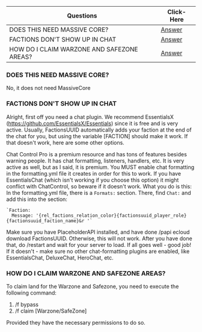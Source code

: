 |Questions| Click-Here|
---|---|
DOES THIS NEED MASSIVE CORE?| [Answer](https://github.com/drtshock/Factions/wiki/FAQ#does-this-need-massive-core)|
FACTIONS DON'T SHOW UP IN CHAT| [Answer](https://github.com/drtshock/Factions/wiki/FAQ#factions-dont-show-up-in-chat)
HOW DO I CLAIM WARZONE AND SAFEZONE AREAS?| [Answer](https://github.com/drtshock/Factions/wiki/FAQ#how-do-i-claim-warzone-and-safezone-areas)

### DOES THIS NEED MASSIVE CORE?
No, it does not need MassiveCore
### FACTIONS DON'T SHOW UP IN CHAT
Alright, first off you need a chat plugin. We recommend EssentialsX (https://github.com/EssentialsX/Essentials) since it is free and is very active. Usually, FactionsUUID automatically adds your faction at the end of the chat for you, but using the variable [FACTION] should make it work. If that doesn't work, here are some other options.

Chat Control Pro is a premium resource and has tons of features besides warning people. It has chat formatting, listeners, handlers, etc. It is very active as well, but as I said, it is premium. You MUST enable chat formatting in the formatting.yml file it creates in order for this to work. If you have EssentialsChat (which isn't working if you choose this option) it might conflict with ChatControl, so beware if it doesn't work.
What you do is this: In the formatting.yml file, there is a `Formats:` section. There, find `Chat:` and add this into the section:

    `Faction:
      Message: '{rel_factions_relation_color}{factionsuuid_player_role}{factionsuuid_faction_name}&r '`

Make sure you have PlaceholderAPI installed, and have done /papi ecloud download FactionsUUID. Otherwise, this will not work. After you have done that, do /restart and wait for your server to load. If all goes well - good job! If it doesn't - make sure no other chat-formatting plugins are enabled, like EssentialsChat, DeluxeChat, HeroChat, etc.

### HOW DO I CLAIM WARZONE AND SAFEZONE AREAS?

To claim land for the Warzone and Safezone, you need to execute the following command:
1. /f bypass
2. /f claim <radius> [Warzone/SafeZone]

Provided they have the necessary permissions to do so.